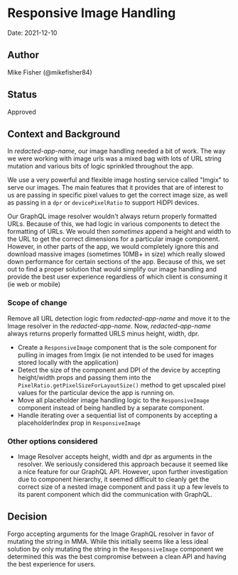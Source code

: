 # Responsive Image Handling

Date: 2021-12-10

## Author

Mike Fisher (@mikefisher84)

## Status

Approved

## Context and Background

In _redacted-app-name_, our image handling needed a bit of work. The way we were working with image urls was a mixed bag with lots of URL string mutation and various
bits of logic sprinkled throughout the app.

We use a very powerful and flexible image hosting service called "Imgix" to serve our images. The main features that it provides that are of interest
to us are passing in specific pixel values to get the correct image size, as well as passing in a `dpr` or `devicePixelRatio` to support HiDPI devices.

Our GraphQL image resolver wouldn't always return properly formatted URLs. Because of this, we had logic in various components to detect the formatting of URLs.
We would then _sometimes_ append a height and width to the URL to get the correct dimensions for a particular image component. However, in other parts of the app, we would completely ignore this and download massive images (sometimes 10MB+ in size) which really slowed down performance for certain sections of the app.
Because of this, we set out to find a proper solution that would simplify our image handling and provide the best user experience regardless of which client
is consuming it (ie web or mobile)

### Scope of change

Remove all URL detection logic from _redacted-app-name_ and move it to the Image resolver in the _redacted-app-name_. Now, _redacted-app-name_ always returns properly formatted URLS minus height, width, dpr.

- Create a `ResponsiveImage` component that is the sole component for pulling in images from Imgix (ie not intended to be used for images stored locally with the application)
- Detect the size of the component and DPI of the device by accepting height/width props and passing them into the `PixelRatio.getPixelSizeForLayoutSize()` method to get upscaled pixel values
  for the particular device the app is running on.
- Move all placeholder image handling logic to the `ResponsiveImage` component instead of being handled by a separate component.
- Handle iterating over a sequential list of components by accepting a placeholderIndex prop in `ResponsiveImage`

### Other options considered

- Image Resolver accepts height, width and dpr as arguments in the resolver.
  We seriously considered this approach because it seemed like a nice feature for our GraphQL API.
  However, upon further investigation due to component hierarchy, it seemed difficult to cleanly get the correct size
  of a nested image component and pass it up a few levels to its parent component which did the communication with GraphQL.

## Decision

Forgo accepting arguments for the Image GraphQL resolver in favor of mutating the string in MMA.
While this initially seems like a less ideal solution by only mutating the string in the `ResponsiveImage` component
we determined this was the best compromise between a clean API and having the best experience for users.
